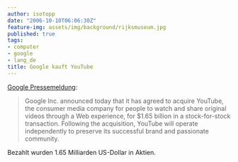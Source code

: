 ```yaml
---
author: isotopp
date: "2006-10-10T06:06:30Z"
feature-img: assets/img/background/rijksmuseum.jpg
published: true
tags:
- computer
- google
- lang_de
title: Google kauft YouTube
---
```


[Google Pressemeldung](http://www.google.com/press/pressrel/google_youtube.html):

> Google Inc. announced today that it has agreed to acquire YouTube, the consumer media company for people to watch and share original videos through a Web experience, for $1.65 billion in a stock-for-stock transaction.
> Following the acquisition, YouTube will operate independently to preserve its successful brand and passionate community.

Bezahlt wurden 1.65 Milliarden US-Dollar in Aktien.
